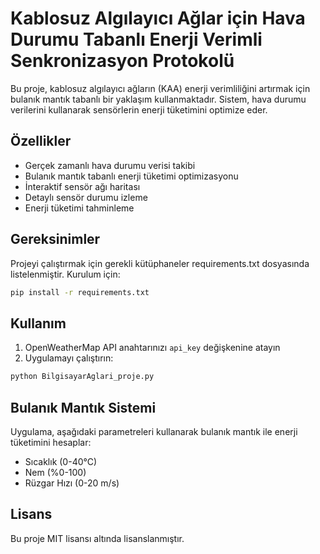 # Kablosuz Algılayıcı Ağlar için Hava Durumu Tabanlı Enerji Verimli Senkronizasyon Protokolü

Bu proje, kablosuz algılayıcı ağların (KAA) enerji verimliliğini artırmak için bulanık mantık tabanlı bir yaklaşım kullanmaktadır. Sistem, hava durumu verilerini kullanarak sensörlerin enerji tüketimini optimize eder.

## Özellikler

- Gerçek zamanlı hava durumu verisi takibi
- Bulanık mantık tabanlı enerji tüketimi optimizasyonu
- İnteraktif sensör ağı haritası
- Detaylı sensör durumu izleme
- Enerji tüketimi tahminleme

## Gereksinimler

Projeyi çalıştırmak için gerekli kütüphaneler requirements.txt dosyasında listelenmiştir. Kurulum için:

```bash
pip install -r requirements.txt
```

## Kullanım

1. OpenWeatherMap API anahtarınızı `api_key` değişkenine atayın
2. Uygulamayı çalıştırın:
```bash
python BilgisayarAglari_proje.py
```

## Bulanık Mantık Sistemi

Uygulama, aşağıdaki parametreleri kullanarak bulanık mantık ile enerji tüketimini hesaplar:

- Sıcaklık (0-40°C)
- Nem (%0-100)
- Rüzgar Hızı (0-20 m/s)

## Lisans

Bu proje MIT lisansı altında lisanslanmıştır. 